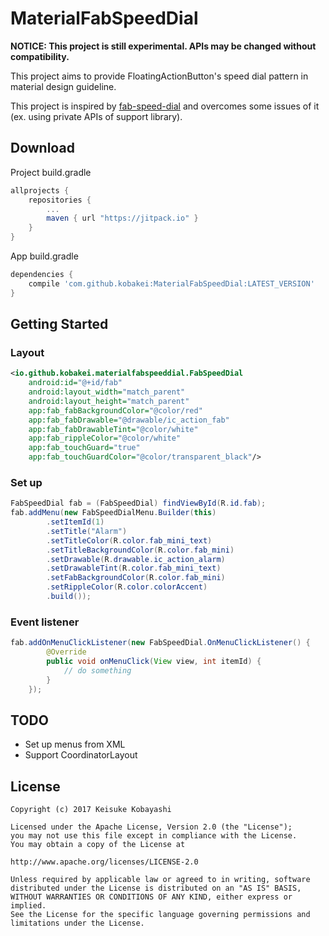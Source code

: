 # MaterialFabSpeedDial

**NOTICE: This project is still experimental. APIs may be changed without compatibility.**

This project aims to provide FloatingActionButton's speed dial pattern in material design guideline.

This project is inspired by [fab-speed-dial](https://github.com/yavski/fab-speed-dial) and overcomes some issues of it (ex. using private APIs of support library).

## Download

Project build.gradle

```groovy
allprojects {
    repositories {
        ...
        maven { url "https://jitpack.io" }
    }
}
```

App build.gradle

```groovy
dependencies {
    compile 'com.github.kobakei:MaterialFabSpeedDial:LATEST_VERSION'
}
```

## Getting Started

### Layout

```xml
<io.github.kobakei.materialfabspeeddial.FabSpeedDial
    android:id="@+id/fab"
    android:layout_width="match_parent"
    android:layout_height="match_parent"
    app:fab_fabBackgroundColor="@color/red"
    app:fab_fabDrawable="@drawable/ic_action_fab"
    app:fab_fabDrawableTint="@color/white"
    app:fab_rippleColor="@color/white"
    app:fab_touchGuard="true"
    app:fab_touchGuardColor="@color/transparent_black"/>
```

### Set up

```java
FabSpeedDial fab = (FabSpeedDial) findViewById(R.id.fab);
fab.addMenu(new FabSpeedDialMenu.Builder(this)
        .setItemId(1)
        .setTitle("Alarm")
        .setTitleColor(R.color.fab_mini_text)
        .setTitleBackgroundColor(R.color.fab_mini)
        .setDrawable(R.drawable.ic_action_alarm)
        .setDrawableTint(R.color.fab_mini_text)
        .setFabBackgroundColor(R.color.fab_mini)
        .setRippleColor(R.color.colorAccent)
        .build());
```

### Event listener

```java
fab.addOnMenuClickListener(new FabSpeedDial.OnMenuClickListener() {
        @Override
        public void onMenuClick(View view, int itemId) {
            // do something
        }
    });
```

## TODO

- Set up menus from XML
- Support CoordinatorLayout

## License

```
Copyright (c) 2017 Keisuke Kobayashi

Licensed under the Apache License, Version 2.0 (the "License");
you may not use this file except in compliance with the License.
You may obtain a copy of the License at

http://www.apache.org/licenses/LICENSE-2.0

Unless required by applicable law or agreed to in writing, software
distributed under the License is distributed on an "AS IS" BASIS,
WITHOUT WARRANTIES OR CONDITIONS OF ANY KIND, either express or implied.
See the License for the specific language governing permissions and
limitations under the License.
```
